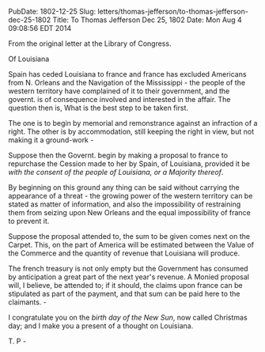 PubDate: 1802-12-25
Slug: letters/thomas-jefferson/to-thomas-jefferson-dec-25-1802
Title: To Thomas Jefferson Dec 25, 1802
Date: Mon Aug  4 09:08:56 EDT 2014

   From the original letter at the Library of Congress.

   Of Louisiana

   Spain has ceded Louisiana to france and france has excluded Americans
   from N. Orleans and the Navigation of the Mississippi - the people of the
   western territory have complained of it to their government, and the
   governt. is of consequence involved and interested in the affair. The
   question then is, What is the best step to be taken first.

   The one is to begin by memorial and remonstrance against an infraction of
   a right. The other is by accommodation, still keeping the right in view,
   but not making it a ground-work -

   Suppose then the Governt. begin by making a proposal to france to
   repurchase the Cession made to her by Spain, of Louisiana, provided it be
   *with the consent of the people of Louisiana, or a Majority thereof*.

   By beginning on this ground any thing can be said without carrying the
   appearance of a threat - the growing power of the western territory can be
   stated as matter of information, and also the impossibility of
   restraining them from seizing upon New Orleans and the equal
   impossibility of france to prevent it.

   Suppose the proposal attended to, the sum to be given comes next on the
   Carpet. This, on the part of America will be estimated between the Value
   of the Commerce and the quantity of revenue that Louisiana will produce.

   The french treasury is not only empty but the Government has consumed by
   anticipation a great part of the next year's revenue. A Monied proposal
   will, I believe, be attended to; if it should, the claims upon france can
   be stipulated as part of the payment, and that sum can be paid here to the
   claimants. -

   I congratulate you on the *birth day of the New Sun*, now called Christmas
   day; and I make you a present of a thought on Louisiana.

   T. P -

  
